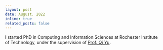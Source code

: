 ```yaml
---
layout: post
date: August, 2022
inline: true
related_posts: false
---
```


I started PhD in Computing and Information Sciences at Rochester Institute of Technology, under the supervision of [Prof. Qi Yu](https://www.rit.edu/mining/). 
